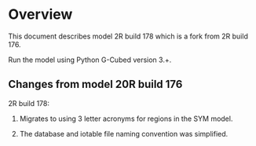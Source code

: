 # Overview

This document describes model 2R build 178 which is a fork from 2R build 176.

Run the model using Python G-Cubed version 3.+.

## Changes from model 20R build 176

2R build 178:

1. Migrates to using 3 letter acronyms for regions in the SYM model.

2. The database and iotable file naming convention was simplified.

